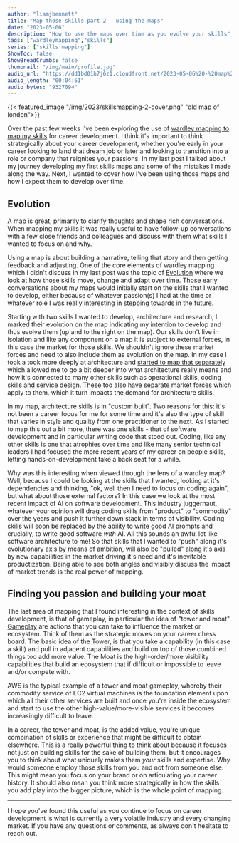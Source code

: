 ```yaml
---
author: "liamjbennett"
title: "Map those skills part 2 - using the maps"
date: "2023-05-06"
description: "How to use the maps over time as you evolve your skills"
tags: ["wardleymapping","skills"]
series: ["skills mapping"]
ShowToc: false
ShowBreadCrumbs: false
thumbnail: "/img/main/profile.jpg"
audio_url: "https://dd1bd01h7j6z1.cloudfront.net/2023-05-06%20-%20map%20those%20skills%20-%20part%202%20-%20Final.m4a"
audio_length: "00:04:51"
audio_bytes: "9327094"
---
```


{{< featured_image "/img/2023/skillsmapping-2-cover.png" "old map of london">}}

Over the past few weeks I've been exploring the use of [wardley mapping to map my skills](https://www.liamjbennett.me/posts/2023-02-17-skills-mapping-part-1/) for career development. I think it's important to think strategically about your career development, whether you're early in your career looking to land that dream job or later and looking to transition into a role or company that reignites your passions. In my last post I talked about my journey developing my first skills maps and some of the mistakes I made along the way. Next, I wanted to cover how I've been using those maps and how I expect them to develop over time.

## Evolution

A map is great, primarily to clarify thoughts and shape rich conversations. When mapping my skills it was really useful to have follow-up conversations with a few close friends and colleagues and discuss with them what skills I wanted to focus on and why. 

Using a map is about building a narrative, telling that story and then getting feedback and adjusting. One of the core elements of wardley mapping which I didn't discuss in my last post was the topic of [Evolution](https://blog.gardeviance.org/2014/03/on-mapping-and-evolution-axis.html) where we look at how those skills move, change and adapt over time. Those early conversations about my maps would initially start on the skills that I wanted to develop, either because of whatever passion(s) I had at the time or whatever role I was really interesting in stepping towards in the future. 

Starting with two skills I wanted to develop, architecture and research, I marked their evolution on the map indicating my intention to develop and thus evolve them (up and to the right on the map). Our skills don't live in isolation and like any component on a map it is subject to external forces, in this case the market for those skills. We shouldn't ignore these market forces and need to also include them as evolution on the map. In my case I took a took more deeply at architecture and [started to map that separately](https://github.com/liamjbennett/skills-mapping/blob/main/architecture.wm) which allowed me to go a bit deeper into what architecture really means and how it's connected to many other skills such as operational skills, coding skills and service design. These too also have separate market forces which apply to them, which it turn impacts the demand for architecture skills.

In my map, architecture skills is in "custom built". Two reasons for this: it's not been a career focus for me for some time and it's also the type of skill that varies in style and quality from one practitioner to the next. As I started to map this out a bit more, there was one skills - that of software development and in particular writing code that stood out. Coding, like any other skills is one that atrophies over time and like many senior technical leaders I had focused the more recent years of my career on people skills, letting hands-on-development take a back seat for a while. 

Why was this interesting when viewed through the lens of a wardley map? Well, because I could be looking at the skills that I wanted, looking at it's dependencies and thinking, "ok, well then I need to focus on coding again", but what about those external factors? In this case we look at the most recent impact of AI on software development. This industry juggernaut, whatever your opinion will drag coding skills from "product" to "commodity" over the years and push it further down stack in terms of visibility. Coding skills will soon be replaced by the ability to write good AI prompts and crucially, to write good software _with_ AI. All this sounds an awful lot like software architecture to me! So that skills that I wanted to "push" along it's evolutionary axis by means of ambition, will also be "pulled" along it's axis by new capabilities in the market driving it's need and it's inevitable productization. Being able to see both angles and visibly discuss the impact of market trends is the real power of mapping.

## Finding you passion and building your moat

The last area of mapping that I found interesting in the context of skills development, is that of gameplay, in particular the idea of "tower and moat".
[Gameplay](https://wardleypedia.org/mediawiki/index.php/Gameplay_Patterns) are actions that you can take to influence the market or ecosystem. Think of them as the strategic moves on your career chess board. The basic idea of the Tower, is that you take a capability (in this case a skill) and pull in adjacent capabilities and build on top of those combined things too add more value. The Moat is the high-order/more visibility capabilities that build an ecosystem that if difficult or impossible to leave and/or compete with.

AWS is the typical example of a tower and moat gameplay, whereby their commodity service of EC2 virtual machines is the foundation element upon which all their other services are built and once you're inside the ecosystem and start to use the other high-value/more-visible services it becomes increasingly difficult to leave. 

In a career, the tower and moat, is the added value, you're unique combination of skills or experience that might be difficult to obtain elsewhere. This is a really powerful thing to think about because it focuses not just on building skills for the sake of building them, but it encourages you to think about what uniquely makes them _your_ skills and expertise. Why would someone employ those skills from you and not from someone else. This might mean you focus on your brand or on articulating your career history. It should also mean you think more strategically in how the skills you add play into the bigger picture, which is the whole point of mapping. 

---

I hope you've found this useful as you continue to focus on career development is what is currently a very volatile industry and every changing market. If you have any questions or comments, as always don't hesitate to reach out.